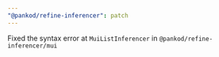 ```yaml
---
"@pankod/refine-inferencer": patch
---
```


Fixed the syntax error at `MuiListInferencer` in `@pankod/refine-inferencer/mui`

